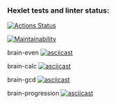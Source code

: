 ### Hexlet tests and linter status:
[![Actions Status](https://github.com/AlenaSmile/frontend-project-44/workflows/hexlet-check/badge.svg)](https://github.com/AlenaSmile/frontend-project-44/actions)

[![Maintainability](https://api.codeclimate.com/v1/badges/d070bec70d5f065b2fd2/maintainability)](https://codeclimate.com/github/AlenaSmile/frontend-project-44/maintainability)

brain-even
[![asciicast](https://asciinema.org/a/GW9XKk8zGbjpSLdJtWlCrSXHT.svg)](https://asciinema.org/a/GW9XKk8zGbjpSLdJtWlCrSXHT)

brain-calc
[![asciicast](https://asciinema.org/a/EfWKsa6o8XEslvbMtUl8qstFw.svg)](https://asciinema.org/a/EfWKsa6o8XEslvbMtUl8qstFw)

brain-gcd
[![asciicast](https://asciinema.org/a/GoL7d2ZOgTrhhDoZy85dvkPGJ.svg)](https://asciinema.org/a/GoL7d2ZOgTrhhDoZy85dvkPGJ)

brain-progression
[![asciicast](https://asciinema.org/a/BGw042qqJsPXDg5ZNaWCGJmps.svg)](https://asciinema.org/a/BGw042qqJsPXDg5ZNaWCGJmps)